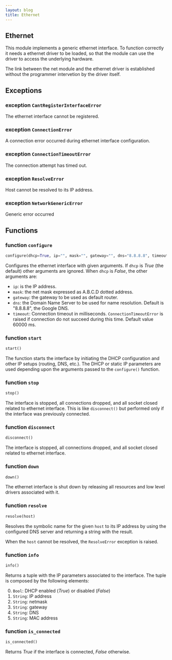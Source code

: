 ```yaml
---
layout: blog
title: Ethernet
---
```

## Ethernet

This module implements a generic ethernet interface.
To function correctly it needs a ethernet driver to be loaded, so that the module can use
the driver to access the underlying hardware.

The link between the net module and the ethernet driver is
established without the programmer
intervetion by the driver itself.

## Exceptions

### exception `CantRegisterInterfaceError`
The ethernet interface cannot be registered.

### exception `ConnectionError`
A connection error occurred during ethernet interface configuration.

### exception `ConnectionTimeoutError`
The connection attempt has timed out.

### exception `ResolveError`
Host cannot be resolved to its IP address.

### exception `NetworkGenericError`
Generic error occurred

## Functions

### function `configure`
```python
configure(dhcp=True, ip="", mask="", gateway="", dns="8.8.8.8", timeout=60000)
```
Configures the ethernet interface with given arguments. If `dhcp` is *True* (the default) other arguments are ignored.
When `dhcp` is *False*, the other arguments are:

* `ip`: is the IP address.
* `mask`: the net mask expressed as A.B.C.D dotted address.
* `gateway`: the gateway to be used as default router.
* `dns`: the Domain Name Server to be used for name resolution. Default is "8.8.8.8", the Google DNS.
* `timeout`: Connection timeout in milliseconds. `ConnectionTimeoutError` is raised if connection do not succeed during this time. Default value 60000 ms. 

### function `start`
```python
start()
```
The function starts the interface by initiating the DHCP configuration and other IP setups (routing, DNS, etc.).
The DHCP or static IP parameters are used depending upon the arguments passed to the `configure()` function.

### function `stop`
```python
stop()
```
The interface is stopped, all connections dropped, and all socket closed related to ethernet interface. This is like `disconnect()` but performed only if the interface was previously connected.

### function `disconnect`
```python
disconnect()
```
The interface is stopped, all connections dropped, and all socket closed related to ethernet interface.

### function `down`
```python
down()
```
The ethernet interface is shut down by releasing all resources and low level drivers associated with it.

### function `resolve`
```python
resolve(host)
```
Resolves the symbolic name for the given `host` to its IP address by using the configured DNS server and returning a string with the result.

When the `host` cannot be resolved, the `ResolveError` exception is raised.

### function `info`
```python
info()
```
Returns a tuple with the IP parameters associated to the interface. The tuple is composed by the following elements:

0. `Bool`: DHCP enabled (*True*) or disabled (*False*)
1. `String`: IP address
2. `String`: netmask
3. `String`: gateway
4. `String`: DNS
5. `String`: MAC address

### function `is_connected`
```python
is_connected()
```
Returns *True* if the interface is connected, *False* otherwise.
